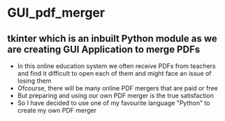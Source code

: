 # GUI_pdf_merger

## **tkinter** which is an inbuilt Python module as we are creating GUI Application to merge PDFs

- In this online education system we often receive PDFs from teachers and find it difficult to open each of them and might face an issue of losing them 
- Ofcourse, there will be many online PDF mergers that are paid or free
- But preparing and using our own PDF merger is the true satisfaction 
- So I have decided to use one of my favourite language "Python" to create my own PDF merger 

